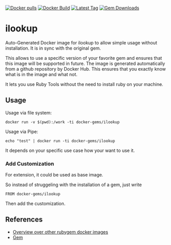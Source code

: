 [![Docker pulls](https://img.shields.io/docker/pulls/rubygem/ilookup.svg)](https://hub.docker.com/r/rubygem/ilookup/)
[![Docker Build](https://img.shields.io/docker/automated/rubygem/ilookup.svg)](https://hub.docker.com/r/rubygem/ilookup/)
[![Latest Tag](https://img.shields.io/github/tag/docker-rubygem/ilookup.svg)](https://hub.docker.com/r/rubygem/ilookup/)
[![Gem Downloads](https://img.shields.io/gem/dt/ilookup.svg)](https://rubygems.org/gems/ilookup/)
# ilookup

Auto-Generated Docker image for ilookup to allow simple usage without installation.
It is in sync with the original gem.

This allows to use a specific version of your favorite gem and ensures that this image will be supported in future.
The image is generated automatically from a github repository by Docker Hub.
This ensures that you exactly know what is in the image and what not.

It lets you use Ruby Tools without the need to install ruby on your machine.

## Usage

Usage via file system:

`docker run -v $(pwd):/work -ti docker-gems/ilookup`

Usage via Pipe:

`echo "test" | docker run -ti docker-gems/ilookup`

It depends on your specific use case how your want to use it.

### Add Customization

For extension, it could be used as base image.

So instead of struggeling with the installation of a gem, just write

`FROM docker-gems/ilookup`

Then add the customization.

## References

 - [Overview over other rubygem docker images](https://github.com/thinkbot/docker-rubygem)
 - [Gem](https://rubygems.org/gems/ilookup/)
